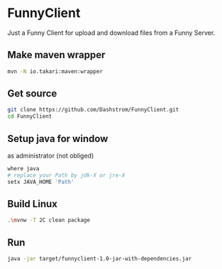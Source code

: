 # FunnyClient

Just a Funny Client for upload and download files from a Funny Server.

## Make maven wrapper

```sh
mvn -N io.takari:maven:wrapper
```

## Get source

```sh
git clone https://github.com/Dashstrom/FunnyClient.git
cd FunnyClient
```

## Setup java for window

as administrator (not obliged)

```sh
where java
# replace your Path by jdk-X or jre-X
setx JAVA_HOME 'Path'
```

## Build Linux

```bash
.\mvnw -T 2C clean package
```

## Run

```sh
java -jar target/funnyclient-1.0-jar-with-dependencies.jar
```
